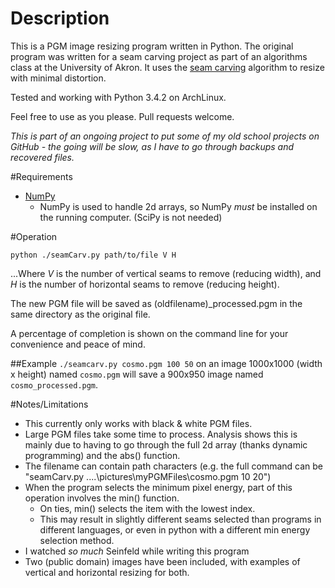 # Description

This is a PGM image resizing program written in Python. The original program was written for a seam carving project as part of an algorithms class at the University of Akron. 
It uses the [seam carving](http://en.wikipedia.org/wiki/Seam_carving) algorithm to resize with minimal distortion.

Tested and working with Python 3.4.2 on ArchLinux.

Feel free to use as you please. Pull requests welcome. 

*This is part of an ongoing project to put some of my old school projects on GitHub - the going will be slow, as I have to go through backups and recovered files.*

#Requirements	
* [NumPy](http://www.numpy.org/)
	* NumPy is used to handle 2d arrays, so NumPy *must* be installed on the running computer. (SciPy is not needed)

#Operation

`python ./seamCarv.py path/to/file V H`

...Where *V* is the number of vertical seams to remove (reducing width), and *H* is the number of horizontal seams to remove (reducing height).

The new PGM file will be saved as (oldfilename)_processed.pgm in the same directory as the original file.

A percentage of completion is shown on the command line for your convenience and peace of mind.

##Example
`./seamcarv.py cosmo.pgm 100 50` on an image 1000x1000 (width x height) named `cosmo.pgm` will save a 900x950 image named `cosmo_processed.pgm`.


#Notes/Limitations

* This currently only works with black & white PGM files.
* Large PGM files take some time to process. Analysis shows this is mainly due to having to go through the full 2d array (thanks dynamic programming) and the abs() function.
* The filename can contain path characters (e.g. the full command can be "seamCarv.py ..\..\pictures\myPGMFiles\cosmo.pgm 10 20")
*  When the program selects the minimum pixel energy, part of this operation involves the min() function. 
	* On ties, min() selects the item with the lowest index. 
	* This may result in slightly different seams selected than programs in different languages, or even in python with a different min energy selection method.
* I watched *so much* Seinfeld while writing this program
* Two (public domain) images have been included, with examples of vertical and horizontal resizing for both.
